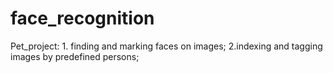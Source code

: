 # face_recognition
Pet_project: 1. finding and marking faces on images; 2.indexing and tagging images by predefined persons;
